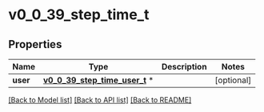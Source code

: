 # v0_0_39_step_time_t

## Properties
Name | Type | Description | Notes
------------ | ------------- | ------------- | -------------
**user** | [**v0_0_39_step_time_user_t**](v0_0_39_step_time_user.md) \* |  | [optional] 

[[Back to Model list]](../README.md#documentation-for-models) [[Back to API list]](../README.md#documentation-for-api-endpoints) [[Back to README]](../README.md)


